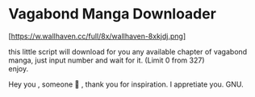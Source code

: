 # Vagabond Manga Downloader

[https://w.wallhaven.cc/full/8x/wallhaven-8xkjdj.png]

this little script will download for you any available chapter of vagabond manga, just input number and wait for it. (Limit 0 from 327) \
enjoy.


Hey you , someone 🤍 , thank you for inspiration. I appretiate you. GNU.
